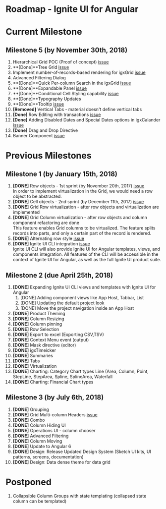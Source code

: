 # Roadmap - Ignite UI for Angular

# Current Milestone

## Milestone 5 (by November 30th, 2018)

1. Hierarchical Grid POC (Proof of concept) [issue](https://github.com/IgniteUI/igniteui-angular/issues/827)
2. **[Done]**Tree Grid [issue](https://github.com/IgniteUI/igniteui-angular/issues/2530)
3. Implement number-of-records-based rendering for igxGrid [issue](https://github.com/IgniteUI/igniteui-angular/issues/2384)
4. Advanced Filtering Dialog
5. **[Done]**Quick Per-column Search in the igxGrid [issue](https://github.com/IgniteUI/igniteui-angular/issues/542)
6. **[Done]**Expandable Panel [issue](https://github.com/IgniteUI/igniteui-angular/issues/307)
7. **[Done]**Conditional Cell Styling capability [issue](https://github.com/IgniteUI/igniteui-angular/issues/1079)
8. **[Done]**Typography Updates 
9. **[Done]**Tooltip [issue](https://github.com/IgniteUI/igniteui-angular/issues/1710)
10. **[Removed]** Vertical Tabs - material doesn't define vertical tabs 
11. **[Done]** Row Editing with transactions [issue](https://github.com/IgniteUI/igniteui-angular/issues/566)
12. **[Done]** Adding Disabled Dates and Special Dates options in igxCalander [issue](https://github.com/IgniteUI/igniteui-angular/issues/1980)
13. **[Done]** Drag and Drop Directive
14. Banner Component [issue](https://github.com/IgniteUI/igniteui-angular/issues/2672)

# Previous Milestones

## Milestone 1 (by January 15th, 2018)

1. **[DONE]** Row objects - 1st sprint (by November 20th, 2017) [issue](https://github.com/IgniteUI/igniteui-angular/issues/479)  
	In order to implement virtualization in the Grid, we would need a row object to be abstracted. 
2. **[DONE]** Cell objects - 2nd sprint (by December 11th, 2017) [issue](https://github.com/IgniteUI/igniteui-angular/issues/480)  
3. **[DONE]** Grid Row virtualization - after row objects and virtualization are implemented
4. **[DONE]** Grid Column virtualization - after row objects and column component refactoring are done  
	This feature enables Grid columns to be virtualized. The feature splits records into parts, and only a certain part of the record is rendered.
5. **[DONE]** Alternating row style  [issue](https://github.com/IgniteUI/igniteui-angular/issues/489)
6. **[DONE]** Ignite UI CLI integration [issue](https://github.com/IgniteUI/ignite-ui-cli/issues/53)  
    Ignite UI CLI will also provide Ignite UI for Angular templates, views, and components integration. All features of the CLI will be accessible in the context of Ignite UI for Angular, as well as the full Ignite UI product suite.
    
## Milestone 2 (due April 25th, 2018)

1. **[DONE]** Expanding Ignite UI CLI views and templates with Ignite UI for Angular 
    1. [DONE] Adding component views like App Host, Tabbar, List
    2. [DONE] Updating the default project look
    3. [DONE] Move the project navigation inside an App Host   
2. **[DONE]** Product Theming 
3. **[DONE]** Column Resizing 
4. **[DONE]** Column pinning
5. **[DONE]** Row Selection 
6. **[DONE]** Export to excel (Exporting CSV,TSV)  
7. **[DONE]** Context Menu event (output)
8. **[DONE]** Mask directive (editor) 
9. **[DONE]** igxTimeicker
10. **[DONE]** Summaries 
11. **[DONE]** Tabs       
12. **[DONE]** Virtualization
13. **[DONE]** Charting: Category Chart types Line (Area, Column, Point, StepLine, StepArea, Spline, SplineArea, Waterfall
14. **[DONE]** Charting: Financial Chart types


## Milestone 3 (by July 6th, 2018)

1. **[DONE]** Grouping
2. **[DONE]** Grid Multi-column Headers [issue](https://github.com/IgniteUI/igniteui-angular/issues/488)
3. **[DONE]** Combo
4. **[DONE]** Column Hiding UI
5. **[DONE]** Operations UI - column chooser
6. **[DONE]** Advanced Filtering
7. **[DONE]** Column Moving
8. **[DONE]** Update to Angular 6
9. **[DONE]** Design: Release Updated Design System (Sketch UI kits, UI patterns, screens, documentation)
10. **[DONE]** Design: Data dense theme for data grid 


# Postponed
1. Collapsible Column Groups with state templating (collapsed state column can be templated)
